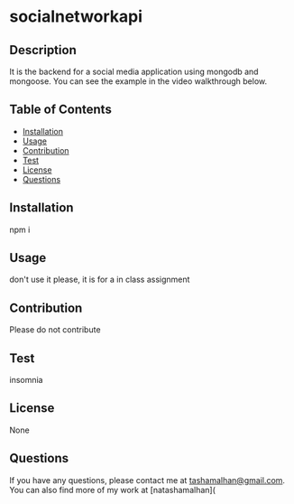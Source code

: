 
# socialnetworkapi
## Description
It is the backend for a social media application using mongodb and mongoose. You can see the example in the video walkthrough below.
## Table of Contents
* [Installation](#installation)
* [Usage](#usage)
* [Contribution](#contribution)
* [Test](#test)
* [License](#license)
* [Questions](#questions)
## Installation
npm i
## Usage
don't use it please, it is for a in class assignment
## Contribution
Please do not contribute
## Test
insomnia
## License
None
## Questions
If you have any questions, please contact me at tashamalhan@gmail.com. You can also find more of my work at [natashamalhan](

